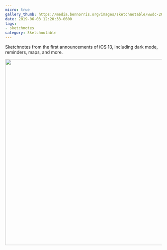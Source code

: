 ```yaml
---
micro: true
gallery_thumb: https://media.bennorris.org/images/sketchnotable/wwdc-2019/wwdc-2019-ios.jpg
date: 2019-06-03 12:20:33-0600
tags:
- sketchnotes
category: Sketchnotable
---
```


Sketchnotes from the first announcements of iOS 13, including dark mode, reminders, maps, and more.

<img src="https://media.bennorris.org/images/sketchnotable/wwdc-2019/wwdc-2019-ios.jpg" width="600" height="600" alt="" />